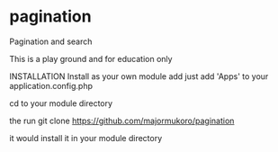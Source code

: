 # pagination
Pagination and search

This is a play ground and for education only

INSTALLATION
Install as your own module add just add 'Apps' to your application.config.php

cd to your module directory

the run git clone https://github.com/majormukoro/pagination

it would install it in your module directory


